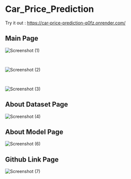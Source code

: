﻿# Car_Price_Prediction
Try it out : https://car-price-prediction-q0fz.onrender.com/
<br>

## Main Page
![Screenshot (1)](https://github.com/user-attachments/assets/0a6495a5-31d7-4b3f-97ae-34e9657e911b)

<br>

![Screenshot (2)](https://github.com/user-attachments/assets/043e1ddc-1ba5-42fb-9d2c-09e09ce74039)

<br>

![Screenshot (3)](https://github.com/user-attachments/assets/c326403b-1a04-4c41-ab97-f4df359e36ed)
## About Dataset Page
![Screenshot (4)](https://github.com/user-attachments/assets/ecc48685-961b-49d8-991d-2678ddf7db08)
## About Model Page
![Screenshot (6)](https://github.com/user-attachments/assets/899056c9-7258-40f8-b2dc-593619b99449)
## Github Link Page
![Screenshot (7)](https://github.com/user-attachments/assets/2c853b28-1cc7-4d74-b91b-3c624337310f)

